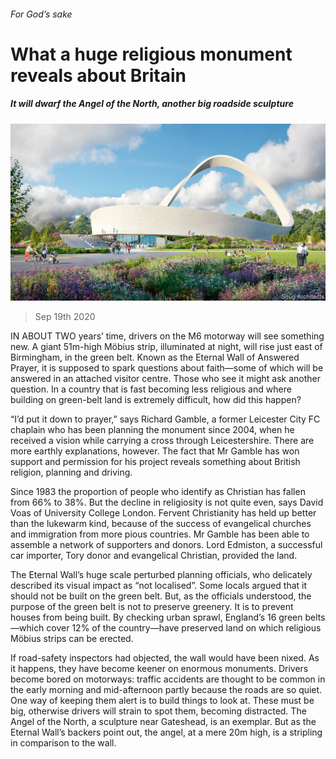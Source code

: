 ###### For God’s sake

# What a huge religious monument reveals about Britain 

##### It will dwarf the Angel of the North, another big roadside sculpture 

![image](images/20200919_BRP001_0.jpg) 

> Sep 19th 2020 

IN ABOUT TWO years’ time, drivers on the M6 motorway will see something new. A giant 51m-high Möbius strip, illuminated at night, will rise just east of Birmingham, in the green belt. Known as the Eternal Wall of Answered Prayer, it is supposed to spark questions about faith—some of which will be answered in an attached visitor centre. Those who see it might ask another question. In a country that is fast becoming less religious and where building on green-belt land is extremely difficult, how did this happen?

“I’d put it down to prayer,” says Richard Gamble, a former Leicester City FC chaplain who has been planning the monument since 2004, when he received a vision while carrying a cross through Leicestershire. There are more earthly explanations, however. The fact that Mr Gamble has won support and permission for his project reveals something about British religion, planning and driving.


Since 1983 the proportion of people who identify as Christian has fallen from 66% to 38%. But the decline in religiosity is not quite even, says David Voas of University College London. Fervent Christianity has held up better than the lukewarm kind, because of the success of evangelical churches and immigration from more pious countries. Mr Gamble has been able to assemble a network of supporters and donors. Lord Edmiston, a successful car importer, Tory donor and evangelical Christian, provided the land.

The Eternal Wall’s huge scale perturbed planning officials, who delicately described its visual impact as “not localised”. Some locals argued that it should not be built on the green belt. But, as the officials understood, the purpose of the green belt is not to preserve greenery. It is to prevent houses from being built. By checking urban sprawl, England’s 16 green belts—which cover 12% of the country—have preserved land on which religious Möbius strips can be erected.

If road-safety inspectors had objected, the wall would have been nixed. As it happens, they have become keener on enormous monuments. Drivers become bored on motorways: traffic accidents are thought to be common in the early morning and mid-afternoon partly because the roads are so quiet. One way of keeping them alert is to build things to look at. These must be big, otherwise drivers will strain to spot them, becoming distracted. The Angel of the North, a sculpture near Gateshead, is an exemplar. But as the Eternal Wall’s backers point out, the angel, at a mere 20m high, is a stripling in comparison to the wall.

